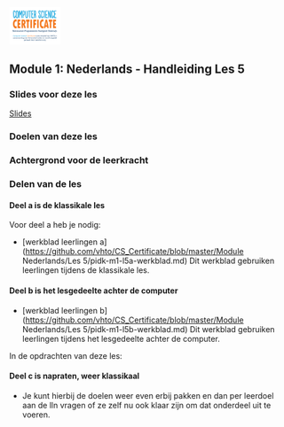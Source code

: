 <img src="../../img/Logo cs-certificate.jpg" style="zoom:9%"/>

## Module 1: Nederlands - Handleiding Les 5

### Slides voor deze les

[Slides](https://slides.com/vhto/nederlands5#/)

### Doelen van deze les

### Achtergrond voor de leerkracht

### Delen van de les

#### Deel a is de klassikale les

Voor deel a heb je nodig:
* [werkblad leerlingen a](https://github.com/vhto/CS_Certificate/blob/master/Module Nederlands/Les 5/pidk-m1-l5a-werkblad.md) Dit werkblad gebruiken leerlingen tijdens de klassikale les.

#### Deel b is het lesgedeelte achter de computer

* [werkblad leerlingen b](https://github.com/vhto/CS_Certificate/blob/master/Module Nederlands/Les 5/pidk-m1-l5b-werkblad.md) Dit werkblad gebruiken leerlingen tijdens het lesgedeelte achter de computer.

In de opdrachten van deze les:

#### Deel c is napraten, weer klassikaal

* Je kunt hierbij de doelen weer even erbij pakken en dan per leerdoel aan de lln vragen of ze zelf nu ook klaar zijn om dat onderdeel uit te voeren.
